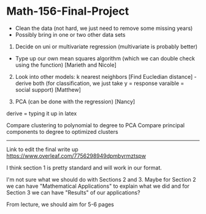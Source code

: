 # Math-156-Final-Project



- Clean the data (not hard, we just need to remove some missing years)
- Possibly bring in one or two other data sets


1. Decide on uni or multivariate regression (multivariate is probably better)
- Type up our own mean squares algorithm (which we can double check using the function) [Marieth and Nicole]


2. Look into other models:  k nearest neighbors [Find Eucledian distance] 
-derive both (for classification, we just take y = response varaible = social support) [Matthew]

3. PCA (can be done with the regression) [Nancy]

derive = typing it up in latex

Compare clustering to polynomial to degree to PCA
Compare principal components to degree to optimized clusters  


_______

Link to edit the final write up
https://www.overleaf.com/7756298949dpmbyrmztspw

I think section 1 is pretty standard and will work in our format. 

I'm not sure what we should do with Sections 2 and 3. Maybe for Section 2 we can have "Mathematical Applications" to explain what we did and for Section 3 we can have "Results" of our applications? 


From lecture, we should aim for 5-6 pages
